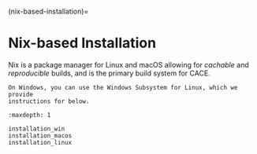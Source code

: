 (nix-based-installation)=

# Nix-based Installation

Nix is a package manager for Linux and macOS allowing for _cachable_ and _reproducible_ builds, and is the primary build system for CACE.

```{tip}
On Windows, you can use the Windows Subsystem for Linux, which we provide
instructions for below.
```

```{toctree}
:maxdepth: 1

installation_win
installation_macos
installation_linux
```
